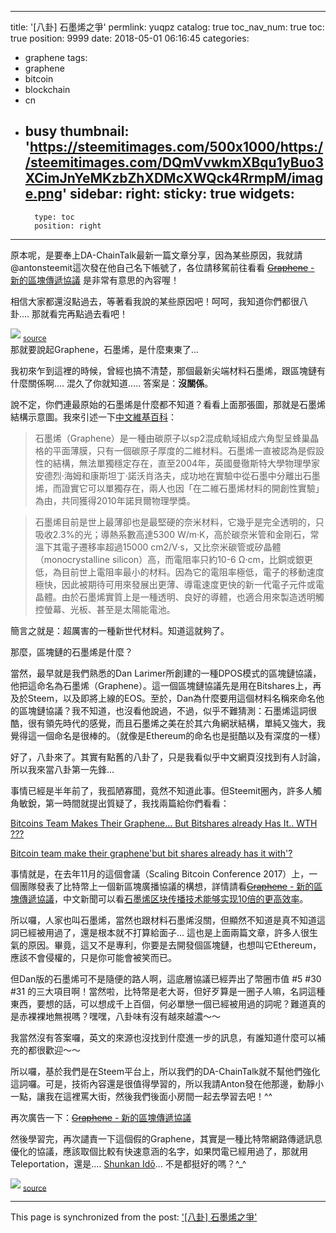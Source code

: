 
---
title: '[八卦] 石墨烯之爭'
permlink: yuqpz
catalog: true
toc_nav_num: true
toc: true
position: 9999
date: 2018-05-01 06:16:45
categories:
- graphene
tags:
- graphene
- bitcoin
- blockchain
- cn
- busy
thumbnail: 'https://steemitimages.com/500x1000/https://steemitimages.com/DQmVvwkmXBqu1yBuo3XCimJnYeMKzbZhXDMcXWQck4RrmpM/image.png'
sidebar:
    right:
        sticky: true
widgets:
    -
        type: toc
        position: right
---


原本呢，是要奉上DA-ChainTalk最新一篇文章分享，因為某些原因，我就請 @antonsteemit這次發在他自己名下帳號了，各位請移駕前往看看 [<del>Graphene</del> - 新的區塊傳遞協議](https://steemit.com/cn-cryptocurrency/@antonsteemit/graphene) 是非常有意思的內容喔！

相信大家都還沒點過去，等著看我說的某些原因吧！呵呵，我知道你們都很八卦.... 那就看完再點過去看吧！

![](https://steemitimages.com/500x1000/https://steemitimages.com/DQmVvwkmXBqu1yBuo3XCimJnYeMKzbZhXDMcXWQck4RrmpM/image.png)  <sub>[source](https://en.wikipedia.org/wiki/Graphene)</sub>
<br>那就要說起Graphene，石墨烯，是什麼東東了... 

我初來乍到這裡的時候，曾經也搞不清楚，那個最新尖端材料石墨烯，跟區塊鏈有什麼關係啊.... 混久了你就知道..... 答案是：**沒關係**。

說不定，你們連最原始的石墨烯是什麼都不知道？看看上面那張圖，那就是石墨烯結構示意圖。我來引述一下[中文維基百科](https://zh.wikipedia.org/wiki/%E7%9F%B3%E5%A2%A8%E7%83%AF)：

>石墨烯（Graphene）是一種由碳原子以sp2混成軌域組成六角型呈蜂巢晶格的平面薄膜，只有一個碳原子厚度的二維材料。石墨烯一直被認為是假設性的結構，無法單獨穩定存在，直至2004年，英國曼徹斯特大學物理學家安德烈·海姆和康斯坦丁·諾沃肖洛夫，成功地在實驗中從石墨中分離出石墨烯，而證實它可以單獨存在，兩人也因「在二維石墨烯材料的開創性實驗」為由，共同獲得2010年諾貝爾物理學獎。

>石墨烯目前是世上最薄卻也是最堅硬的奈米材料，它幾乎是完全透明的，只吸收2.3%的光；導熱系數高達5300 W/m·K，高於碳奈米管和金剛石，常溫下其電子遷移率超過15000 cm2/V·s，又比奈米碳管或矽晶體（monocrystalline silicon）高，而電阻率只約10-6 Ω·cm，比銅或銀更低，為目前世上電阻率最小的材料。因為它的電阻率極低，電子的移動速度極快，因此被期待可用來發展出更薄、導電速度更快的新一代電子元件或電晶體。由於石墨烯實質上是一種透明、良好的導體，也適合用來製造透明觸控螢幕、光板、甚至是太陽能電池。

簡言之就是：超厲害的一種新世代材料。知道這就夠了。

那麼，區塊鏈的石墨烯是什麼？

當然，最早就是我們熟悉的Dan Larimer所創建的一種DPOS模式的區塊鏈協議，他把這命名為石墨烯（Graphene）。這一個區塊鏈協議先是用在Bitshares上，再及於Steem，以及即將上線的EOS。至於，Dan為什麼要用這個材料名稱來命名他的區塊鏈協議？我不知道，也沒看他說過，不過，似乎不難猜測：石墨烯這詞很酷，很有領先時代的感覺，而且石墨烯之美在於其六角網狀結構，單純又強大，我覺得這一個命名是很棒的。（就像是Ethereum的命名也是挺酷以及有深度的一樣）

好了，八卦來了。其實有點舊的八卦了，只是我看似乎中文網頁沒找到有人討論，所以我來當八卦第一先鋒... 

事情已經是半年前了，我孤陋寡聞，竟然不知道此事。但Steemit圈內，許多人觸角敏銳，第一時間就提出質疑了，我找兩篇給你們看看：

[Bitcoins Team Makes Their Graphene... But Bitshares already Has It.. WTH ???](https://steemit.com/bitshares/@kingscrown/bitcoins-team-makes-their-graphene-but-bitshares-already-has-it-wth)

[Bitcoin team make their graphene'but bit shares already has it with'?](https://steemit.com/bitshares/@taimoorgull/bitcoin-team-make-their-graphene-but-bit-shares-already-has-it-with)

事情就是，在去年11月的這個會議（Scaling Bitcoin Conference 2017）上，一個團隊發表了比特幣上一個新區塊廣播協議的構想，詳情請看[<del>Graphene</del> - 新的區塊傳遞協議](https://steemit.com/cn-cryptocurrency/@antonsteemit/graphene)，中文新聞可以看[石墨烯区块传播技术能够实现10倍的更高效率](https://blog.csdn.net/IJXR1A64JI53L/article/details/78510278)。

所以囉，人家也叫石墨烯，當然也跟材料石墨烯沒關，但顯然不知道是真不知道這詞已經被用過了，還是根本就不打算給面子... 這也是上面兩篇文章，許多人很生氣的原因。畢竟，這又不是專利，你要是去開發個區塊鏈，也想叫它Ethereum，應該不會侵權的，只是你可能會被笑而已。

但Dan版的石墨烯可不是隨便的路人啊，這底層協議已經弄出了幣圈市值 #5 #30 #31 的三大項目啊！當然啦，比特幣是老大哥，但好歹算是一圈子人嘛，名詞這種東西，要想的話，可以想成千上百個，何必單戀一個已經被用過的詞呢？難道真的是赤裸裸地無視嗎？嘿嘿，八卦味有沒有越來越濃～～

我當然沒有答案囉，英文的來源也沒找到什麼進一步的訊息，有誰知道什麼可以補充的都很歡迎～～

所以囉，基於我們是在Steem平台上，所以我們的DA-ChainTalk就不幫他們強化這詞囉。可是，技術內容還是很值得學習的，所以我請Anton發在他那邊，動靜小一點，讓我在這裡罵大街，然後我們後面小房間一起去學習去吧！^^

再次廣告一下：[<del>Graphene</del> - 新的區塊傳遞協議](https://steemit.com/cn-cryptocurrency/@antonsteemit/graphene)

然後學習完，再次譴責一下這個假的Graphene，其實是一種比特幣網路傳遞訊息優化的協議，應該取個比較有快速意涵的名字，如果閃電已經用過了，那就用Teleportation，還是.... [Shunkan Idō](http://dragonball.wikia.com/wiki/Instantaneous_Movement_(disambiguation))... 不是都挺好的嗎？^_^

![](https://steemitimages.com/500x1000/https://steemitimages.com/DQmNae6p3k2H7nHHkK5ndkBz1VCBya1VaJF1BFtyAhRCKet/image.png) <sub>[source](http://dragonball.wikia.com/wiki/Instantaneous_Movement_(disambiguation))</sub>



- - -

This page is synchronized from the post: ['[八卦] 石墨烯之爭'](https://steemit.com/@deanliu/yuqpz)
